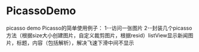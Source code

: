 # PicassoDemo
picasso demo
Picasso的简单使用例子：
1--访问一张图片
2--封装几个picasso方法（根据size大小创建图片，自定义裁剪图片，根据resid）listView显示新闻图片，标题，内容（包括解析），解决飞速下滑中间不显示
